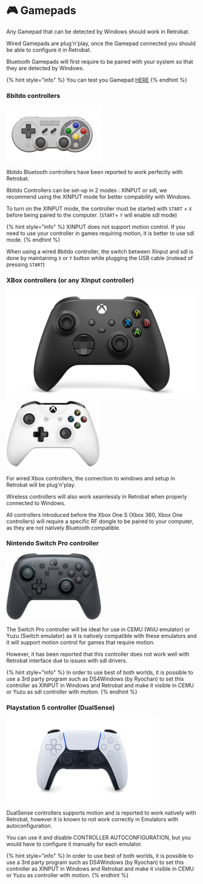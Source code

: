 # 🎮 Gamepads

Any Gamepad that can be detected by Windows should work in Retrobat.

Wired Gamepads are plug'n'play, once the Gamepad connected you should be able to configure it in Retrobat.

Bluetooth Gamepads will first require to be paired with your system so that they are detected by Windows.

{% hint style="info" %}
You can test you Gamepad [HERE](https://gamepad-tester.com/)
{% endhint %}

### 8bitdo controllers <a href="#bitdo_controllers" id="bitdo_controllers"></a>

![](<../../.gitbook/assets/image (5).png>)

8bitdo Bluetooth controllers have been reported to work perfectly with Retrobat.

8bitdo Controllers can be set-up in 2 modes : XINPUT or sdl, we recommend using the XINPUT mode for better compability with Windows.

To turn on the XINPUT mode, the controller must be started with `START` + `X` before being paired to the computer. (`START`+ `Y` will enable sdl mode)

{% hint style="info" %}
XINPUT does not support motion control. If you need to use your controller in games requiring motion, it is better to use sdl mode.
{% endhint %}

When using a wired 8bitdo controller, the switch between XInput and sdl is done by maintaining `X` or `Y` button while plugging the USB cable (instead of pressing `START`)

### XBox controllers (or any XInput controller)

![](<../../.gitbook/assets/image (4).png>)![](../../.gitbook/assets/image.png)

For wired Xbox controllers, the connection to windows and setup in Retrobat will be plug'n'play.

Wireless controllers will also work seamlessly in Retrobat when properly connected to Windows.

All controllers introduced before the Xbox One S (Xbox 360, Xbox One controllers) will require a specific RF dongle to be paired to your computer, as they are not natively Bluetooth compatible.

### Nintendo Switch Pro controller

![](<../../.gitbook/assets/image (2).png>)

The Switch Pro controller will be ideal for use in CEMU (WiiU emulator) or Yuzu (Switch emulator) as it is natively compatible with these emulators and it will support motion control for games that require motion.

However, it has been reported that this controller does not work well with Retrobat interface due to issues with sdl drivers.

{% hint style="info" %}
In order to use best of both worlds, it is possible to use a 3rd party program such as DS4Windows (by Ryochan) to set this controller as XINPUT in Windows and Retrobat and make it visible in CEMU or Yuzu as sdl controller with motion.
{% endhint %}

### Playstation 5 controller (DualSense)

![](<../../.gitbook/assets/image (1).png>)

DualSense controllers supports motion and is reported to work natively with Retrobat, however it is known to not work correctly in Emulators with autoconfiguration.

You can use it and disable CONTROLLER AUTOCONFIGURATION, but you would have to configure it manually for each emulator.

{% hint style="info" %}
In order to use best of both worlds, it is possible to use a 3rd party program such as DS4Windows (by Ryochan) to set this controller as XINPUT in Windows and Retrobat and make it visible in CEMU or Yuzu as controller with motion.
{% endhint %}
